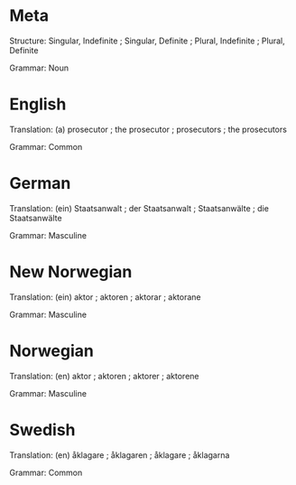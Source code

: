 Meta
====

Structure: Singular, Indefinite ; Singular, Definite ; Plural, Indefinite ; Plural, Definite

Grammar:   Noun



English
=======

Translation: (a) prosecutor ; the prosecutor ; prosecutors ; the prosecutors

Grammar:     Common



German
======

Translation: (ein) Staatsanwalt ; der Staatsanwalt ; Staatsanwälte ; die Staatsanwälte

Grammar:     Masculine



New Norwegian
=============

Translation: (ein) aktor ; aktoren ; aktorar ; aktorane

Grammar:     Masculine



Norwegian
=========

Translation: (en) aktor ; aktoren ; aktorer ; aktorene

Grammar:     Masculine



Swedish
=======

Translation: (en) åklagare ; åklagaren ; åklagare ; åklagarna

Grammar:     Common
